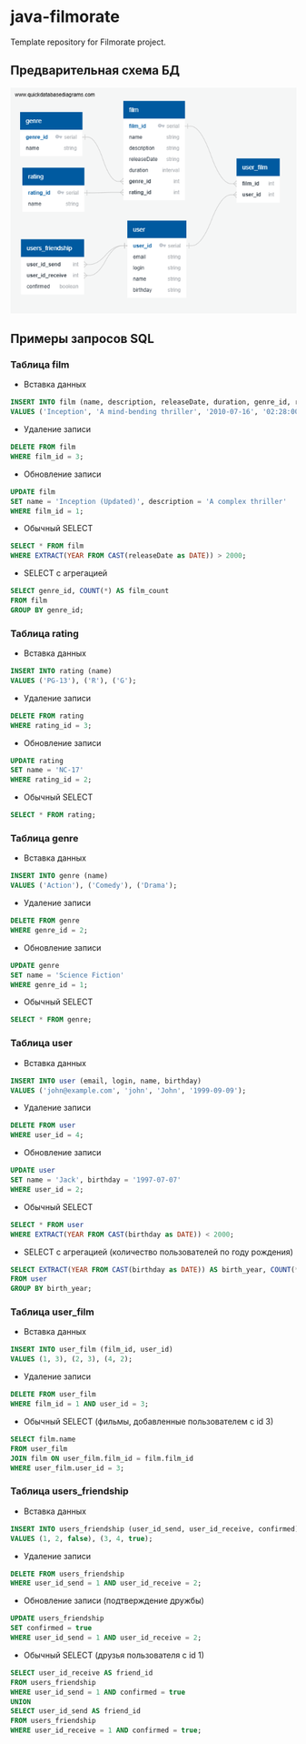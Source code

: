 # java-filmorate
Template repository for Filmorate project.

## Предварительная схема БД
![](images/my_db_scheme.png)

## Примеры запросов SQL

### Таблица film
- Вставка данных
```sql
INSERT INTO film (name, description, releaseDate, duration, genre_id, rating_id)
VALUES ('Inception', 'A mind-bending thriller', '2010-07-16', '02:28:00', 1, 2);
```

- Удаление записи
``` sql
DELETE FROM film
WHERE film_id = 3;
```

- Обновление записи
```sql
UPDATE film
SET name = 'Inception (Updated)', description = 'A complex thriller'
WHERE film_id = 1;
```

- Обычный SELECT
```sql
SELECT * FROM film
WHERE EXTRACT(YEAR FROM CAST(releaseDate as DATE)) > 2000;
```

- SELECT с агрегацией
```sql
SELECT genre_id, COUNT(*) AS film_count
FROM film
GROUP BY genre_id;
```

### Таблица rating

- Вставка данных
```sql
INSERT INTO rating (name)
VALUES ('PG-13'), ('R'), ('G');
```

- Удаление записи
```sql
DELETE FROM rating
WHERE rating_id = 3;
```

- Обновление записи
```sql
UPDATE rating
SET name = 'NC-17'
WHERE rating_id = 2;
```

- Обычный SELECT
```sql
SELECT * FROM rating;
```

### Таблица genre
- Вставка данных
```sql
INSERT INTO genre (name)
VALUES ('Action'), ('Comedy'), ('Drama');
```

- Удаление записи
```sql
DELETE FROM genre
WHERE genre_id = 2;
```

- Обновление записи
```sql
UPDATE genre
SET name = 'Science Fiction'
WHERE genre_id = 1;
```

- Обычный SELECT
```sql
SELECT * FROM genre;
```

### Таблица user
- Вставка данных
```sql
INSERT INTO user (email, login, name, birthday)
VALUES ('john@example.com', 'john', 'John', '1999-09-09');
```

- Удаление записи
```sql
DELETE FROM user
WHERE user_id = 4;
```

- Обновление записи
```sql
UPDATE user
SET name = 'Jack', birthday = '1997-07-07'
WHERE user_id = 2;
```

- Обычный SELECT
```sql
SELECT * FROM user
WHERE EXTRACT(YEAR FROM CAST(birthday as DATE)) < 2000;
```

- SELECT с агрегацией (количество пользователей по году рождения)
```sql
SELECT EXTRACT(YEAR FROM CAST(birthday as DATE)) AS birth_year, COUNT(*) AS user_count
FROM user
GROUP BY birth_year;
```

### Таблица user_film
- Вставка данных
```sql
INSERT INTO user_film (film_id, user_id)
VALUES (1, 3), (2, 3), (4, 2);
```

- Удаление записи
```sql
DELETE FROM user_film
WHERE film_id = 1 AND user_id = 3;
```

- Обычный SELECT (фильмы, добавленные пользователем с id 3)
```sql
SELECT film.name
FROM user_film
JOIN film ON user_film.film_id = film.film_id
WHERE user_film.user_id = 3;
```

### Таблица users_friendship

- Вставка данных
```sql
INSERT INTO users_friendship (user_id_send, user_id_receive, confirmed)
VALUES (1, 2, false), (3, 4, true);
```

- Удаление записи
```sql
DELETE FROM users_friendship
WHERE user_id_send = 1 AND user_id_receive = 2;
```

- Обновление записи (подтверждение дружбы)
```sql
UPDATE users_friendship
SET confirmed = true
WHERE user_id_send = 1 AND user_id_receive = 2;
```

- Обычный SELECT (друзья пользователя с id 1)
```sql
SELECT user_id_receive AS friend_id
FROM users_friendship
WHERE user_id_send = 1 AND confirmed = true
UNION
SELECT user_id_send AS friend_id
FROM users_friendship
WHERE user_id_receive = 1 AND confirmed = true;
```